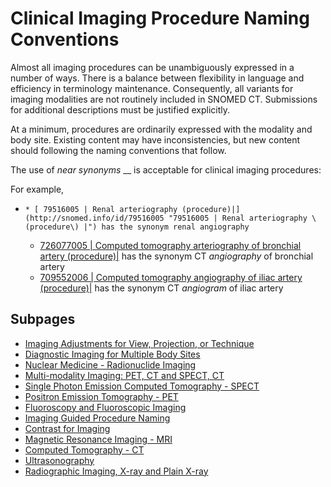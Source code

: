 # Clinical Imaging Procedure Naming Conventions

Almost all imaging procedures can be unambiguously expressed in a number of ways. There is a balance between flexibility in language and efficiency in terminology maintenance. Consequently, all variants for imaging modalities are not routinely included in SNOMED CT. Submissions for additional descriptions must be justified explicitly.

At a minimum, procedures are ordinarily expressed with the modality and body site. Existing content may have inconsistencies, but new content should following the naming conventions that follow.

The use of _near synonyms_ __ is acceptable for clinical imaging procedures: 

For example,

  *     * [ 79516005 | Renal arteriography (procedure)|](http://snomed.info/id/79516005 "79516005 | Renal arteriography \(procedure\) |") has the synonym renal angiography
    * [ 726077005 | Computed tomography arteriography of bronchial artery (procedure)|](http://snomed.info/id/726077005 "726077005 | Computed tomography arteriography of bronchial artery \(procedure\) |") has the synonym CT _angiography_ of bronchial artery
    * [ 709552006 | Computed tomography angiography of iliac artery (procedure)|](http://snomed.info/id/709552006 "709552006 | Computed tomography angiography of iliac artery \(procedure\) |") has the synonym CT _angiogram_ of iliac artery  

## Subpages

- [Imaging Adjustments for View, Projection, or Technique](imaging-adjustments-for-view-projection-or-technique.md)
- [Diagnostic Imaging for Multiple Body Sites](diagnostic-imaging-for-multiple-body-sites.md)
- [Nuclear Medicine - Radionuclide Imaging](nuclear-medicine-radionuclide-imaging.md)
- [Multi-modality Imaging: PET, CT and SPECT, CT](multi-modality-imaging-pet-ct-and-spect-ct.md)
- [Single Photon Emission Computed Tomography - SPECT](single-photon-emission-computed-tomography-spect.md)
- [Positron Emission Tomography - PET](positron-emission-tomography-pet.md)
- [Fluoroscopy and Fluoroscopic Imaging](fluoroscopy-and-fluoroscopic-imaging.md)
- [Imaging Guided Procedure Naming](imaging-guided-procedure-naming.md)
- [Contrast for Imaging](contrast-for-imaging.md)
- [Magnetic Resonance Imaging - MRI](magnetic-resonance-imaging-mri.md)
- [Computed Tomography - CT](computed-tomography-ct.md)
- [Ultrasonography](ultrasonography.md)
- [Radiographic Imaging, X-ray and Plain X-ray](radiographic-imaging-x-ray-and-plain-x-ray.md)

